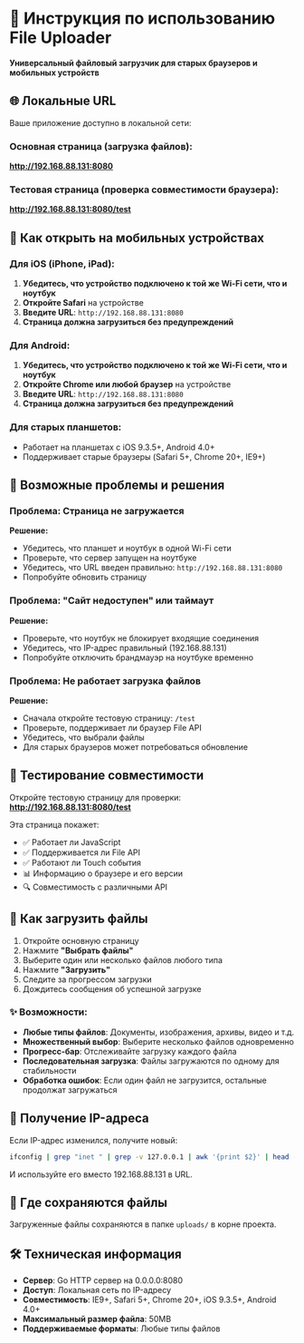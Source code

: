 # 📱 Инструкция по использованию File Uploader

**Универсальный файловый загрузчик для старых браузеров и мобильных устройств**

## 🌐 Локальные URL

Ваше приложение доступно в локальной сети:

### Основная страница (загрузка файлов):
**http://192.168.88.131:8080**

### Тестовая страница (проверка совместимости браузера):
**http://192.168.88.131:8080/test**

## 📱 Как открыть на мобильных устройствах

### Для iOS (iPhone, iPad):
1. **Убедитесь, что устройство подключено к той же Wi-Fi сети, что и ноутбук**
2. **Откройте Safari** на устройстве
3. **Введите URL**: `http://192.168.88.131:8080`
4. **Страница должна загрузиться без предупреждений**

### Для Android:
1. **Убедитесь, что устройство подключено к той же Wi-Fi сети, что и ноутбук**
2. **Откройте Chrome или любой браузер** на устройстве
3. **Введите URL**: `http://192.168.88.131:8080`
4. **Страница должна загрузиться без предупреждений**

### Для старых планшетов:
- Работает на планшетах с iOS 9.3.5+, Android 4.0+
- Поддерживает старые браузеры (Safari 5+, Chrome 20+, IE9+)

## 🔧 Возможные проблемы и решения

### Проблема: Страница не загружается
**Решение:**
- Убедитесь, что планшет и ноутбук в одной Wi-Fi сети
- Проверьте, что сервер запущен на ноутбуке
- Убедитесь, что URL введен правильно: `http://192.168.88.131:8080`
- Попробуйте обновить страницу

### Проблема: "Сайт недоступен" или таймаут
**Решение:**
- Проверьте, что ноутбук не блокирует входящие соединения
- Убедитесь, что IP-адрес правильный (192.168.88.131)
- Попробуйте отключить брандмауэр на ноутбуке временно

### Проблема: Не работает загрузка файлов
**Решение:**
- Сначала откройте тестовую страницу: `/test`
- Проверьте, поддерживает ли браузер File API
- Убедитесь, что выбрали файлы
- Для старых браузеров может потребоваться обновление

## 🧪 Тестирование совместимости

Откройте тестовую страницу для проверки:
**http://192.168.88.131:8080/test**

Эта страница покажет:
- ✅ Работает ли JavaScript
- ✅ Поддерживается ли File API
- ✅ Работают ли Touch события
- 📊 Информацию о браузере и его версии
- 🔍 Совместимость с различными API

## 📁 Как загрузить файлы

1. Откройте основную страницу
2. Нажмите **"Выбрать файлы"**
3. Выберите один или несколько файлов любого типа
4. Нажмите **"Загрузить"**
5. Следите за прогрессом загрузки
6. Дождитесь сообщения об успешной загрузке

### ✨ Возможности:
- **Любые типы файлов**: Документы, изображения, архивы, видео и т.д.
- **Множественный выбор**: Выберите несколько файлов одновременно
- **Прогресс-бар**: Отслеживайте загрузку каждого файла
- **Последовательная загрузка**: Файлы загружаются по одному для стабильности
- **Обработка ошибок**: Если один файл не загрузится, остальные продолжат загружаться

## 🔄 Получение IP-адреса

Если IP-адрес изменился, получите новый:
```bash
ifconfig | grep "inet " | grep -v 127.0.0.1 | awk '{print $2}' | head -1
```

И используйте его вместо 192.168.88.131 в URL.

## 📁 Где сохраняются файлы

Загруженные файлы сохраняются в папке `uploads/` в корне проекта.

## 🛠️ Техническая информация

- **Сервер**: Go HTTP сервер на 0.0.0.0:8080
- **Доступ**: Локальная сеть по IP-адресу
- **Совместимость**: IE9+, Safari 5+, Chrome 20+, iOS 9.3.5+, Android 4.0+
- **Максимальный размер файла**: 50MB
- **Поддерживаемые форматы**: Любые типы файлов
